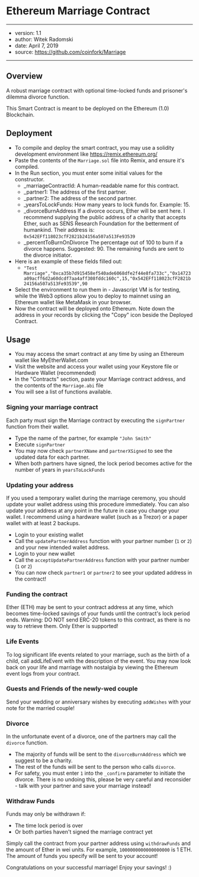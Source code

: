 # Ethereum Marriage Contract

---
* version: 1.1
* author: Witek Radomski
* date: April 7, 2019
* source: https://github.com/coinfork/Marriage
---

## Overview

A robust marriage contract with optional time-locked funds and prisoner's dilemma divorce function.

This Smart Contract is meant to be deployed on the Ethereum (1.0) Blockchain.

## Deployment

* To compile and deploy the smart contract, you may use a solidity development environment like https://remix.ethereum.org/
* Paste the contents of the `Marriage.sol` file into Remix, and ensure it's compiled.
* In the Run section, you must enter some initial values for the constructor.
  * _marriageContractId: A human-readable name for this contract.
  * _partner1: The address of the first partner.
  * _partner2: The address of the second partner.
  * _yearsToLockFunds: How many years to lock funds for. Example: 15.
  * _divorceBurnAddress If a divorce occurs, Ether will be sent here. I recommend supplying the public address of a charity that accepts Ether, such as SENS Research Foundation for the betterment of humankind. Their address is: `0x542EFf118023cfF2821b24156a507a513Fe93539`
  * _percentToBurnOnDivorce The percentage out of 100 to burn if a divorce happens. Suggested: 90. The remaining funds are sent to the divorce initiator.
* Here is an example of these fields filled out:
  * `"Test Marriage","0xca35b7d915458ef540ade6068dfe2f44e8fa733c","0x14723a09acff6d2a60dcdf7aa4aff308fddc160c",15,"0x542EFf118023cfF2821b24156a507a513Fe93539",90`
* Select the environment to run them in - Javascript VM is for testing, while the Web3 options allow you to deploy to mainnet using an Ethereum wallet like MetaMask in your browser.
* Now the contract will be deployed onto Ethereum. Note down the address in your records by clicking the "Copy" icon beside the Deployed Contract.

## Usage

* You may access the smart contract at any time by using an Ethereum wallet like MyEtherWallet.com
* Visit the website and access your wallet using your Keystore file or Hardware Wallet (recommended)
* In the "Contracts" section, paste your Marriage contract address, and the contents of the `Marriage.abi` file
* You will see a list of functions available.

### Signing your marriage contract

Each party must sign the Marriage contract by executing the `signPartner` function from their wallet.

* Type the name of the partner, for example `"John Smith"`
* Execute `signPartner`
* You may now check `partnerXName` and `partnerXSigned` to see the updated data for each partner.
* When both partners have signed, the lock period becomes active for the number of years in `yearsToLockFunds`

### Updating your address

If you used a temporary wallet during the marriage ceremony, you should update your wallet address using this procedure immediately. You can also update your address at any point in the future in case you change your wallet. I recommend using a hardware wallet (such as a Trezor) or a paper wallet with at least 2 backups.

* Login to your existing wallet
* Call the `updatePartnerAddress` function with your partner number (`1` or `2`) and your new intended wallet address.
* Login to your new wallet
* Call the `acceptUpdatePartnerAddress` function with your partner number (`1` or `2`)
* You can now check `partner1` or `partner2` to see your updated address in the contract!

### Funding the contract

Ether (ETH) may be sent to your contract address at any time, which becomes time-locked savings of your funds until the contract's lock period ends.
Warning: DO NOT send ERC-20 tokens to this contract, as there is no way to retrieve them. Only Ether is supported!

### Life Events

To log significant life events related to your marriage, such as the birth of a child, call addLifeEvent with the description of the event.
You may now look back on your life and marriage with nostalgia by viewing the Ethereum event logs from your contract.

### Guests and Friends of the newly-wed couple

Send your wedding or anniversary wishes by executing `addWishes` with your note for the married couple!

### Divorce

In the unfortunate event of a divorce, one of the partners may call the `divorce` function.

* The majority of funds will be sent to the `divorceBurnAddress` which we suggest to be a charity.
* The rest of the funds will be sent to the person who calls `divorce`.
* For safety, you must enter `1` into the `_confirm` parameter to initiate the divorce. There is no undoing this, please be very careful and reconsider - talk with your partner and save your marriage instead!

### Withdraw Funds

Funds may only be withdrawn if:
* The time lock period is over
* Or both parties haven't signed the marriage contract yet

Simply call the contract from your partner address using `withdrawFunds` and the amount of Ether in wei units. For example, `1000000000000000000` is 1 ETH. The amount of funds you specify will be sent to your account!

Congratulations on your successful marriage! Enjoy your savings! :)
